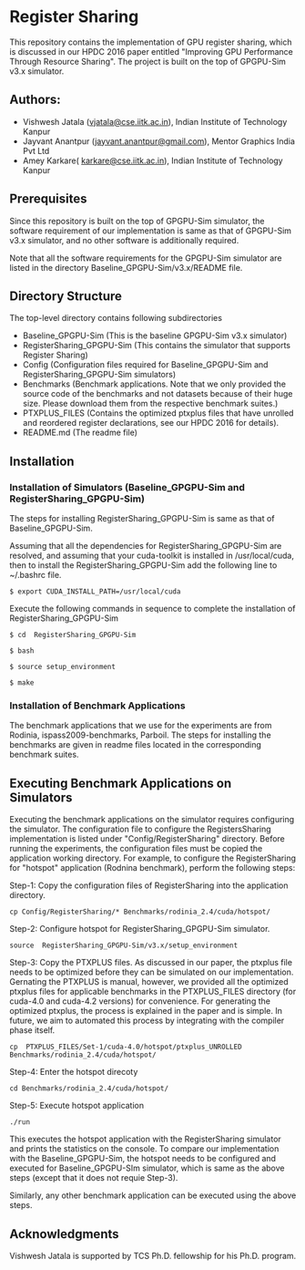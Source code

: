 # Register Sharing

This repository contains the implementation of GPU register sharing,  which is discussed in our HPDC 2016 paper entitled "Improving GPU Performance Through Resource Sharing". The project is built on the top of GPGPU-Sim v3.x simulator. 

## Authors:

* Vishwesh Jatala ([vjatala@cse.iitk.ac.in](mailto:vjatala@cse.iitk.ac.in)), Indian Institute of Technology Kanpur
* Jayvant Anantpur ([jayvant.anantpur@gmail.com](mailto:jayvant.anantpur@gmail.com)), Mentor Graphics India Pvt Ltd
* Amey Karkare( [karkare@cse.iitk.ac.in](mailto:karkare@cse.iitk.ac.in)), Indian Institute of Technology Kanpur

## Prerequisites

Since this repository is built on the top of GPGPU-Sim simulator, the software requirement of our implementation is same as that of GPGPU-Sim v3.x simulator, and no other software is additionally required.

Note that all the software requirements for the GPGPU-Sim simulator are listed in the directory Baseline\_GPGPU-Sim/v3.x/README file.


## Directory Structure

The top-level directory contains following subdirectories

* Baseline\_GPGPU-Sim  (This is the baseline GPGPU-Sim v3.x simulator) 
* RegisterSharing\_GPGPU-Sim (This contains the simulator that supports Register Sharing)
*  Config (Configuration files required for Baseline\_GPGPU-Sim  and RegisterSharing\_GPGPU-Sim simulators)
* Benchmarks (Benchmark applications. Note that we only provided the source code of the benchmarks and not datasets because  of their huge size.  Please download them from the respective benchmark suites.)
* PTXPLUS_FILES (Contains the optimized ptxplus files that have unrolled and reordered register declarations, see our HPDC 2016 for details).
* README.md (The readme file)

## Installation

### Installation of Simulators (Baseline\_GPGPU-Sim and RegisterSharing\_GPGPU-Sim)
The steps for installing RegisterSharing_GPGPU-Sim is same as that of Baseline\_GPGPU-Sim.

Assuming that all the dependencies for RegisterSharing\_GPGPU-Sim are resolved, and assuming that your cuda-toolkit is installed in /usr/local/cuda, then to install the RegisterSharing\_GPGPU-Sim add the following line to ~/.bashrc file. 

```
$ export CUDA_INSTALL_PATH=/usr/local/cuda
```

Execute the following commands in sequence to complete the installation of RegisterSharing\_GPGPU-Sim

```
$ cd  RegisterSharing_GPGPU-Sim
```

```
$ bash 
```

```
$ source setup_environment
```

```
$ make
```

### Installation of Benchmark Applications

The benchmark applications that we use for the experiments are from Rodinia, ispass2009-benchmarks, Parboil. The steps for installing the benchmarks are given in readme files located in the corresponding benchmark suites.  


## Executing Benchmark Applications on Simulators

Executing the benchmark applications on the simulator requires configuring the simulator. The configuration file to configure the RegistersSharing implementation is listed under "Config/RegisterSharing" directory. Before running the experiments, the configuration files must be copied the application working directory. For example, to configure the RegisterSharing for "hotspot" application (Rodnina benchmark), perform the following steps:

Step-1:  Copy the configuration files of RegisterSharing into the application directory.

```
cp Config/RegisterSharing/* Benchmarks/rodinia_2.4/cuda/hotspot/
```

Step-2: Configure hotspot for RegisterSharing_GPGPU-Sim simulator.

```
source  RegisterSharing_GPGPU-Sim/v3.x/setup_environment
```

Step-3: Copy the PTXPLUS files.  As discussed in our paper, the ptxplus file needs to be optimized before they can be simulated on our implementation. Gernating the PTXPLUS is manual, however, we provided all the optimized ptxplus files for applicable benchmarks in the PTXPLUS_FILES directory (for cuda-4.0 and cuda-4.2 versions) for convenience.  For generating the optimized ptxplus, the process is explained in the paper and is simple.  In future, we aim to automated this process by integrating with the compiler phase itself.

```
cp  PTXPLUS_FILES/Set-1/cuda-4.0/hotspot/ptxplus_UNROLLED Benchmarks/rodinia_2.4/cuda/hotspot/
```

Step-4: Enter the hotspot direcoty

```
cd Benchmarks/rodinia_2.4/cuda/hotspot/
```

Step-5: Execute hotspot application

```
./run
```

This executes the hotspot application with the RegisterSharing simulator and prints the statistics on the console. To compare our implementation with the Baseline\_GPGPU-Sim, the hotspot needs to be configured  and executed for Baseline\_GPGPU-SIm simulator, which is same as the above steps (except that it does not requie Step-3).

Similarly, any other benchmark application can be executed using the above steps.

## Acknowledgments
Vishwesh Jatala is supported by TCS Ph.D. fellowship for his Ph.D. program.

